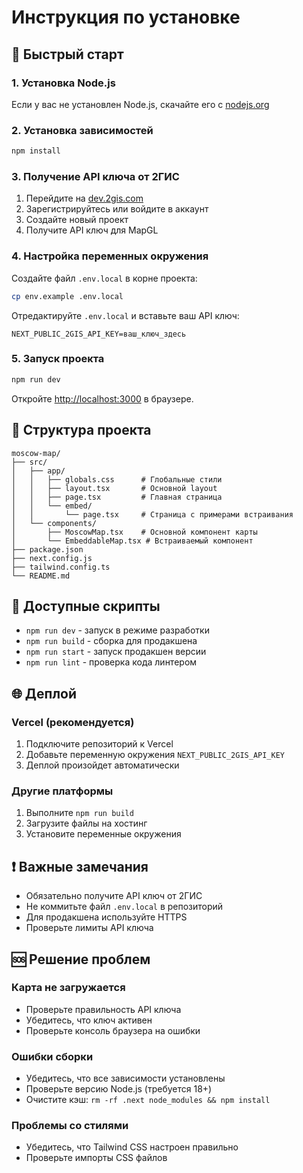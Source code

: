 # Инструкция по установке

## 🚀 Быстрый старт

### 1. Установка Node.js
Если у вас не установлен Node.js, скачайте его с [nodejs.org](https://nodejs.org/)

### 2. Установка зависимостей
```bash
npm install
```

### 3. Получение API ключа от 2ГИС
1. Перейдите на [dev.2gis.com](https://dev.2gis.com/)
2. Зарегистрируйтесь или войдите в аккаунт
3. Создайте новый проект
4. Получите API ключ для MapGL

### 4. Настройка переменных окружения
Создайте файл `.env.local` в корне проекта:
```bash
cp env.example .env.local
```

Отредактируйте `.env.local` и вставьте ваш API ключ:
```
NEXT_PUBLIC_2GIS_API_KEY=ваш_ключ_здесь
```

### 5. Запуск проекта
```bash
npm run dev
```

Откройте [http://localhost:3000](http://localhost:3000) в браузере.

## 📁 Структура проекта

```
moscow-map/
├── src/
│   ├── app/
│   │   ├── globals.css      # Глобальные стили
│   │   ├── layout.tsx       # Основной layout
│   │   ├── page.tsx         # Главная страница
│   │   └── embed/
│   │       └── page.tsx     # Страница с примерами встраивания
│   └── components/
│       ├── MoscowMap.tsx    # Основной компонент карты
│       └── EmbeddableMap.tsx # Встраиваемый компонент
├── package.json
├── next.config.js
├── tailwind.config.ts
└── README.md
```

## 🔧 Доступные скрипты

- `npm run dev` - запуск в режиме разработки
- `npm run build` - сборка для продакшена
- `npm run start` - запуск продакшен версии
- `npm run lint` - проверка кода линтером

## 🌐 Деплой

### Vercel (рекомендуется)
1. Подключите репозиторий к Vercel
2. Добавьте переменную окружения `NEXT_PUBLIC_2GIS_API_KEY`
3. Деплой произойдет автоматически

### Другие платформы
1. Выполните `npm run build`
2. Загрузите файлы на хостинг
3. Установите переменные окружения

## ❗ Важные замечания

- Обязательно получите API ключ от 2ГИС
- Не коммитьте файл `.env.local` в репозиторий
- Для продакшена используйте HTTPS
- Проверьте лимиты API ключа

## 🆘 Решение проблем

### Карта не загружается
- Проверьте правильность API ключа
- Убедитесь, что ключ активен
- Проверьте консоль браузера на ошибки

### Ошибки сборки
- Убедитесь, что все зависимости установлены
- Проверьте версию Node.js (требуется 18+)
- Очистите кэш: `rm -rf .next node_modules && npm install`

### Проблемы со стилями
- Убедитесь, что Tailwind CSS настроен правильно
- Проверьте импорты CSS файлов
